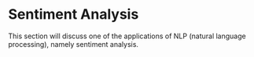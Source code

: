 # **Sentiment Analysis**

This section will discuss one of the applications of NLP (natural language processing), namely sentiment analysis. 
